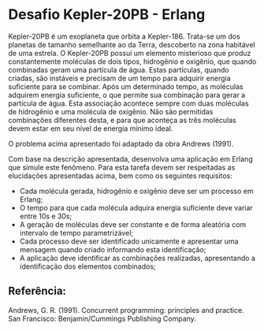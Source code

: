 # Desafio Kepler-20PB - Erlang

Kepler-20PB é um exoplaneta que orbita a Kepler-186. Trata-se um dos planetas de tamanho
semelhante ao da Terra, descoberto na zona habitável de uma estrela. O Kepler-20PB possui um
elemento misterioso que produz constantemente moléculas de dois tipos, hidrogênio e
oxigênio, que quando combinadas geram uma partícula de água. Estas partículas, quando
criadas, são instáveis e precisam de um tempo para adquirir energia suficiente para se combinar.
Após um determinado tempo, as moléculas adquirem energia suficiente, o que permite sua
combinação para gerar a partícula de água. Esta associação acontece sempre com duas
moléculas de hidrogênio e uma molécula de oxigênio. Não são permitidas combinações
diferentes desta, e para que aconteça as três moléculas devem estar em seu nível de energia
mínimo ideal.

O problema acima apresentado foi adaptado da obra Andrews (1991).

Com base na descrição apresentada, desenvolva uma aplicação em Erlang que simule este
fenômeno. Para esta tarefa devem ser respeitadas as elucidações apresentadas acima, bem
como os seguintes requisitos:

- Cada molécula gerada, hidrogênio e oxigênio deve ser um processo em Erlang;
- O tempo para que cada molécula adquira energia suficiente deve variar entre 10s e 30s;
- A geração de moléculas deve ser constante e de forma aleatória com intervalo de tempo
  parametrizável;
- Cada processo deve ser identificado unicamente e apresentar uma mensagem quando
  criado informando esta identificação;
- A aplicação deve identificar as combinações realizadas, apresentando a identificação
  dos elementos combinados;

## Referência:

Andrews, G. R. (1991). Concurrent programming: principles and practice. San Francisco:
Benjamin/Cummings Publishing Company.
